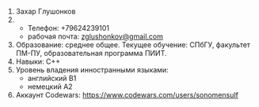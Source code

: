 1. Захар Глушонков
2. - Телефон: +79624239101
   - рабочая почта: zglushonkov@gmail.com
3. Образование: среднее общее. Текущее обучение: СПбГУ, факультет ПМ-ПУ, образовательная программа ПИИТ.
4. Навыки: C++
5. Уровень владения инностранными языками:
   - английский B1
   - немецкий A2
6. Аккаунт Codewars: https://www.codewars.com/users/sonomensulf
